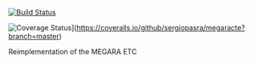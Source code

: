 [![Build Status](https://travis-ci.org/sergiopasra/megaracte.svg)](https://travis-ci.org/sergiopasra/megaracte)

![Coverage Status](https://coveralls.io/repos/sergiopasra/megaracte/badge.svg?branch=master&service=github)](https://coveralls.io/github/sergiopasra/megaracte?branch=master)

Reimplementation of the MEGARA ETC
